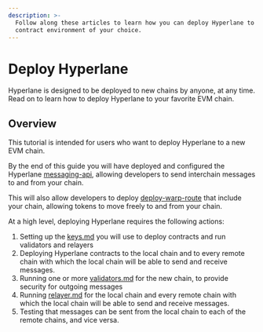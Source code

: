 ```yaml
---
description: >-
  Follow along these articles to learn how you can deploy Hyperlane to any smart
  contract environment of your choice.
---
```


# Deploy Hyperlane

Hyperlane is designed to be deployed to new chains by anyone, at any time. Read on to learn how to deploy Hyperlane to your favorite EVM chain.

## Overview

This tutorial is intended for users who want to deploy Hyperlane to a new EVM chain.

By the end of this guide you will have deployed and configured the Hyperlane [messaging-api](../../apis-and-sdks/messaging-api/ "mention"), allowing developers to send interchain messages to and from your chain.

This will also allow developers to deploy [deploy-warp-route](../deploy-warp-route/ "mention") that include your chain, allowing tokens to move freely to and from your chain.

At a high level, deploying Hyperlane requires the following actions:

1. Setting up the [keys.md](keys.md "mention") you will use to deploy contracts and run validators and relayers
2. Deploying Hyperlane contracts to the local chain and to every remote chain with which the local chain will be able to send and receive messages.
3. Running one or more [validators.md](../../protocol/agents/validators.md "mention") for the new chain, to provide security for outgoing messages
4. Running [relayer.md](../../protocol/agents/relayer.md "mention") for the local chain and every remote chain with which the local chain will be able to send and receive messages.
5. Testing that messages can be sent from the local chain to each of the remote chains, and vice versa.&#x20;
